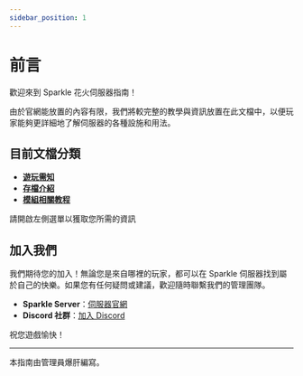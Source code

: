 ```yaml
---
sidebar_position: 1
---
```


# 前言

歡迎來到 Sparkle 花火伺服器指南！

由於官網能放置的內容有限，我們將較完整的教學與資訊放置在此文檔中，以便玩家能夠更詳細地了解伺服器的各種設施和用法。

## 目前文檔分類
+ [**遊玩需知**](/docs/category/遊玩須知)
+ [**存檔介紹**](/docs/category/存檔介紹)
+ [**模組相關教程**](/docs/category/模組相關)

請開啟左側選單以獲取您所需的資訊

## 加入我們

我們期待您的加入！無論您是來自哪裡的玩家，都可以在 Sparkle 伺服器找到屬於自己的快樂。如果您有任何疑問或建議，歡迎隨時聯繫我們的管理團隊。

- **Sparkle Server**：[伺服器官網](https://wtf.spksmp.top)
- **Discord 社群**：[加入 Discord](https://discord.spksmp.top)

祝您遊戲愉快！

---

本指南由管理員爆肝編寫。
